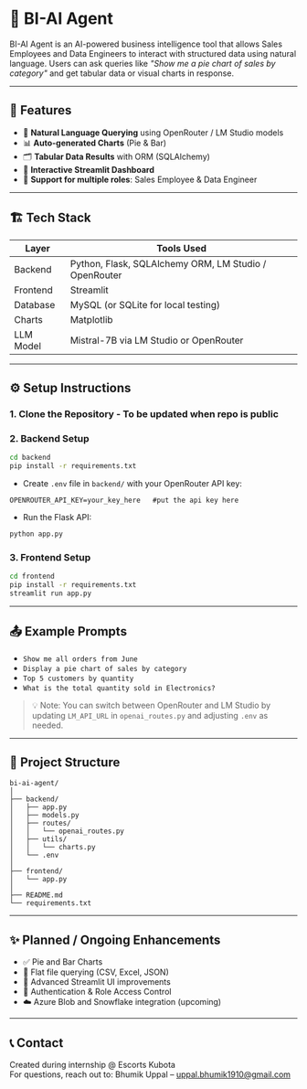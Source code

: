 # 🤖 BI-AI Agent

BI-AI Agent is an AI-powered business intelligence tool that allows Sales Employees and Data Engineers to interact with structured data using natural language. Users can ask queries like _"Show me a pie chart of sales by category"_ and get tabular data or visual charts in response.

---

## 📌 Features

- 🧠 **Natural Language Querying** using OpenRouter / LM Studio models
- 📊 **Auto-generated Charts** (Pie & Bar)
- 🗂️ **Tabular Data Results** with ORM (SQLAlchemy)
- 🎨 **Interactive Streamlit Dashboard**
- 📁 **Support for multiple roles**: Sales Employee & Data Engineer

---

## 🏗️ Tech Stack

| Layer        | Tools Used                                            |
|--------------|-------------------------------------------------------|
| Backend      | Python, Flask, SQLAlchemy ORM, LM Studio / OpenRouter |
| Frontend     | Streamlit                                             |
| Database     | MySQL (or SQLite for local testing)                   |
| Charts       | Matplotlib                                            |
| LLM Model    | Mistral-7B via LM Studio or OpenRouter                |

---

## ⚙️ Setup Instructions

### 1. Clone the Repository - To be updated when repo is public

### 2. Backend Setup

```bash
cd backend
pip install -r requirements.txt
```

- Create `.env` file in `backend/` with your OpenRouter API key:

```
OPENROUTER_API_KEY=your_key_here   #put the api key here
```

- Run the Flask API:

```bash
python app.py
```

### 3. Frontend Setup

```bash
cd frontend
pip install -r requirements.txt
streamlit run app.py
```

---

## 📤 Example Prompts

- `Show me all orders from June`
- `Display a pie chart of sales by category`
- `Top 5 customers by quantity`
- `What is the total quantity sold in Electronics?`

> 💡 Note: You can switch between OpenRouter and LM Studio by updating `LM_API_URL` in `openai_routes.py` and adjusting `.env` as needed.

---

## 📌 Project Structure

```
bi-ai-agent/
│
├── backend/
│   ├── app.py
│   ├── models.py
│   ├── routes/
│   │   └── openai_routes.py
│   ├── utils/
│   │   └── charts.py
│   └── .env
│
├── frontend/
│   └── app.py
│
├── README.md
└── requirements.txt
```

---

## ✨ Planned / Ongoing Enhancements

- ✅ Pie and Bar Charts
- 🧪 Flat file querying (CSV, Excel, JSON)
- 🎨 Advanced Streamlit UI improvements
- 🔐 Authentication & Role Access Control
- ☁️ Azure Blob and Snowflake integration (upcoming)

---

## 📞 Contact

Created during internship @ Escorts Kubota  
For questions, reach out to: Bhumik Uppal – uppal.bhumik1910@gmail.com